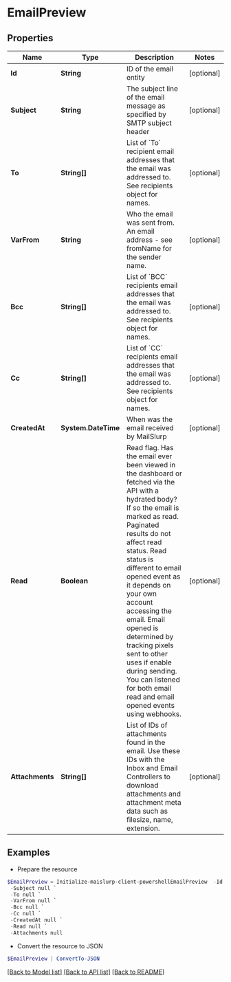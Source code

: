 # EmailPreview
## Properties

Name | Type | Description | Notes
------------ | ------------- | ------------- | -------------
**Id** | **String** | ID of the email entity | [optional] 
**Subject** | **String** | The subject line of the email message as specified by SMTP subject header | [optional] 
**To** | **String[]** | List of &#x60;To&#x60; recipient email addresses that the email was addressed to. See recipients object for names. | [optional] 
**VarFrom** | **String** | Who the email was sent from. An email address - see fromName for the sender name. | [optional] 
**Bcc** | **String[]** | List of &#x60;BCC&#x60; recipients email addresses that the email was addressed to. See recipients object for names. | [optional] 
**Cc** | **String[]** | List of &#x60;CC&#x60; recipients email addresses that the email was addressed to. See recipients object for names. | [optional] 
**CreatedAt** | **System.DateTime** | When was the email received by MailSlurp | [optional] 
**Read** | **Boolean** | Read flag. Has the email ever been viewed in the dashboard or fetched via the API with a hydrated body? If so the email is marked as read. Paginated results do not affect read status. Read status is different to email opened event as it depends on your own account accessing the email. Email opened is determined by tracking pixels sent to other uses if enable during sending. You can listened for both email read and email opened events using webhooks. | [optional] 
**Attachments** | **String[]** | List of IDs of attachments found in the email. Use these IDs with the Inbox and Email Controllers to download attachments and attachment meta data such as filesize, name, extension. | [optional] 

## Examples

- Prepare the resource
```powershell
$EmailPreview = Initialize-maislurp-client-powershellEmailPreview  -Id null `
 -Subject null `
 -To null `
 -VarFrom null `
 -Bcc null `
 -Cc null `
 -CreatedAt null `
 -Read null `
 -Attachments null
```

- Convert the resource to JSON
```powershell
$EmailPreview | ConvertTo-JSON
```

[[Back to Model list]](../README#documentation-for-models) [[Back to API list]](../README#documentation-for-api-endpoints) [[Back to README]](../README)

